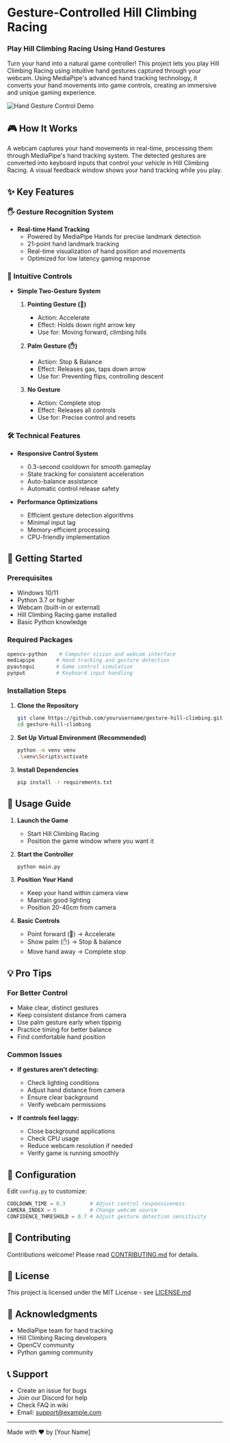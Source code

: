 # Gesture-Controlled Hill Climbing Racing 
### Play Hill Climbing Racing Using Hand Gestures

Turn your hand into a natural game controller! This project lets you play Hill Climbing Racing using intuitive hand gestures captured through your webcam. Using MediaPipe's advanced hand tracking technology, it converts your hand movements into game controls, creating an immersive and unique gaming experience.

![Hand Gesture Control Demo](./docs/images/demo.gif)

## 🎮 How It Works

A webcam captures your hand movements in real-time, processing them through MediaPipe's hand tracking system. The detected gestures are converted into keyboard inputs that control your vehicle in Hill Climbing Racing. A visual feedback window shows your hand tracking while you play.

## ✨ Key Features

### 🖐️ Gesture Recognition System
- **Real-time Hand Tracking**
  - Powered by MediaPipe Hands for precise landmark detection
  - 21-point hand landmark tracking
  - Real-time visualization of hand position and movements
  - Optimized for low latency gaming response

### 🎯 Intuitive Controls
- **Simple Two-Gesture System**
  1. **Pointing Gesture (🫵)**
     - Action: Accelerate
     - Effect: Holds down right arrow key
     - Use for: Moving forward, climbing hills
  
  2. **Palm Gesture (✋)**
     - Action: Stop & Balance
     - Effect: Releases gas, taps down arrow
     - Use for: Preventing flips, controlling descent

  3. **No Gesture**
     - Action: Complete stop
     - Effect: Releases all controls
     - Use for: Precise control and resets

### 🛠️ Technical Features
- **Responsive Control System**
  - 0.3-second cooldown for smooth gameplay
  - State tracking for consistent acceleration
  - Auto-balance assistance
  - Automatic control release safety

- **Performance Optimizations**
  - Efficient gesture detection algorithms
  - Minimal input lag
  - Memory-efficient processing
  - CPU-friendly implementation

## 🚀 Getting Started

### Prerequisites
- Windows 10/11
- Python 3.7 or higher
- Webcam (built-in or external)
- Hill Climbing Racing game installed
- Basic Python knowledge

### Required Packages
```bash
opencv-python    # Computer vision and webcam interface
mediapipe       # Hand tracking and gesture detection
pyautogui       # Game control simulation
pynput          # Keyboard input handling
```

### Installation Steps

1. **Clone the Repository**
   ```bash
   git clone https://github.com/yourusername/gesture-hill-climbing.git
   cd gesture-hill-climbing
   ```

2. **Set Up Virtual Environment (Recommended)**
   ```bash
   python -m venv venv
   .\venv\Scripts\activate
   ```

3. **Install Dependencies**
   ```bash
   pip install -r requirements.txt
   ```

## 🎯 Usage Guide

1. **Launch the Game**
   - Start Hill Climbing Racing
   - Position the game window where you want it

2. **Start the Controller**
   ```bash
   python main.py
   ```

3. **Position Your Hand**
   - Keep your hand within camera view
   - Maintain good lighting
   - Position 20-40cm from camera

4. **Basic Controls**
   - Point forward (🫵) -> Accelerate
   - Show palm (✋) -> Stop & balance
   - Move hand away -> Complete stop

## 💡 Pro Tips

### For Better Control
- Make clear, distinct gestures
- Keep consistent distance from camera
- Use palm gesture early when tipping
- Practice timing for better balance
- Find comfortable hand position

### Common Issues
- **If gestures aren't detecting:**
  - Check lighting conditions
  - Adjust hand distance from camera
  - Ensure clear background
  - Verify webcam permissions

- **If controls feel laggy:**
  - Close background applications
  - Check CPU usage
  - Reduce webcam resolution if needed
  - Verify game is running smoothly

## 🔧 Configuration

Edit `config.py` to customize:
```python
COOLDOWN_TIME = 0.3        # Adjust control responsiveness
CAMERA_INDEX = 0           # Change webcam source
CONFIDENCE_THRESHOLD = 0.7 # Adjust gesture detection sensitivity
```

## 🤝 Contributing

Contributions welcome! Please read [CONTRIBUTING.md](CONTRIBUTING.md) for details.

## 📄 License

This project is licensed under the MIT License - see [LICENSE.md](LICENSE.md)

## 🙏 Acknowledgments

- MediaPipe team for hand tracking
- Hill Climbing Racing developers
- OpenCV community
- Python gaming community

## 📞 Support

- Create an issue for bugs
- Join our Discord for help
- Check FAQ in wiki
- Email: support@example.com

---
Made with ❤️ by [Your Name]